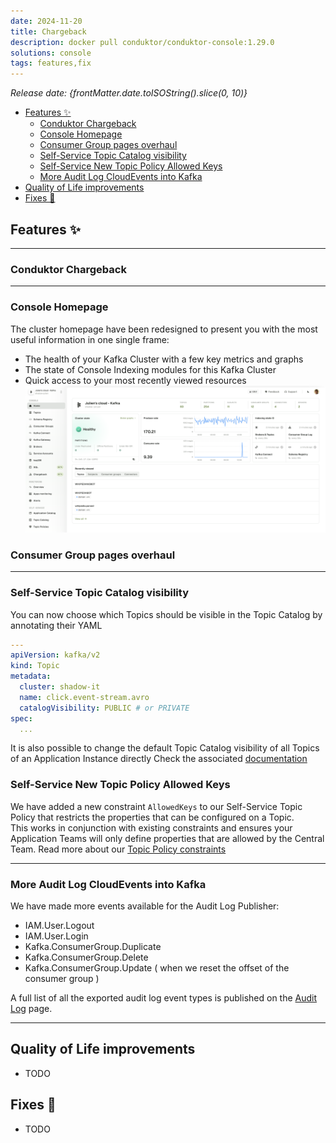```yaml
---
date: 2024-11-20
title: Chargeback
description: docker pull conduktor/conduktor-console:1.29.0
solutions: console
tags: features,fix
---
```


*Release date: {frontMatter.date.toISOString().slice(0, 10)}*


- [Features ✨](#features-)
  - [Conduktor Chargeback](#conduktor-chargeback)
  - [Console Homepage](#console-homepage)
  - [Consumer Group pages overhaul](#consumer-group-pages-overhaul)
  - [Self-Service Topic Catalog visibility](#self-service-topic-catalog-visibility)
  - [Self-Service New Topic Policy Allowed Keys](#self-service-new-topic-policy-allowed-keys)
  - [More Audit Log CloudEvents into Kafka](#more-audit-log-cloudevents-into-kafka)
- [Quality of Life improvements](#quality-of-life-improvements)
- [Fixes 🔨](#fixes-)

## Features ✨

***

### Conduktor Chargeback

***

### Console Homepage
The cluster homepage have been redesigned to present you with the most useful information in one single frame:
- The health of your Kafka Cluster with a few key metrics and graphs
- The state of Console Indexing modules for this Kafka Cluster
- Quick access to your most recently viewed resources
![Kafka Connect Wizard](/images/changelog/platform/v29/console-homepage.png)

### Consumer Group pages overhaul

***

### Self-Service Topic Catalog visibility

You can now choose which Topics should be visible in the Topic Catalog by annotating their YAML
````yaml
---
apiVersion: kafka/v2
kind: Topic
metadata:
  cluster: shadow-it
  name: click.event-stream.avro
  catalogVisibility: PUBLIC # or PRIVATE
spec:
  ...
````

It is also possible to change the default Topic Catalog visibility of all Topics of an Application Instance directly
Check the associated [documentation](/platform/reference/resource-reference/self-service/#application-instance)

### Self-Service New Topic Policy Allowed Keys
We have added a new constraint `AllowedKeys` to our Self-Service Topic Policy that restricts the properties that can be configured on a Topic.  
This works in conjunction with existing constraints and ensures your Application Teams will only define properties that are allowed by the Central Team.
Read more about our [Topic Policy constraints](/platform/reference/resource-reference/self-service/#policy-constraints)

***

### More Audit Log CloudEvents into Kafka

We have made more events available for the Audit Log Publisher:
- IAM.User.Logout
- IAM.User.Login
- Kafka.ConsumerGroup.Duplicate
- Kafka.ConsumerGroup.Delete
- Kafka.ConsumerGroup.Update ( when we reset the offset of the consumer group )

A full list of all the exported audit log event types is published on the [Audit Log](/platform/navigation/settings/audit-log/#exportable-audit-log-events) page.


***

## Quality of Life improvements
- TODO

## Fixes 🔨
- TODO